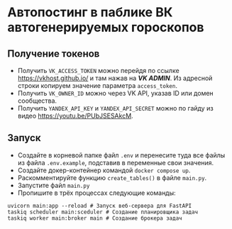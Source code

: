 # Автопостинг в паблике ВК автогенерируемых гороскопов

## Получение токенов
- Получить `VK_ACCESS_TOKEN` можно перейдя по ссылке https://vkhost.github.io/ и там нажав на ***VK ADMIN***. Из адресной строки копируем значение параметра `access_token`.
- Получить `VK_OWNER_ID` можно через VK API, указав ID или домен сообщества.
- Получить `YANDEX_API_KEY` и `YANDEX_API_SECRET` можно по гайду из видео https://youtu.be/PUbJSESAkcM.

## Запуск
- Создайте в корневой папке файл `.env` и перенесите туда все файлы из файла `.env.example`, подставив в переменные свои значения.
- Создайте докер-контейнер командой `docker compose up`.
- Раскомментируйте функцию `create_tables()` в файле `main.py`.
- Запустите файл `main.py`
- Пропишите в трёх процессах следующие команды:

```shell
uvicorn main:app --reload # Запуск веб-сервера для FastAPI
taskiq scheduler main:sceduler # Создание планировщика задач
taskiq worker main:broker main # Создание брокера задач
```